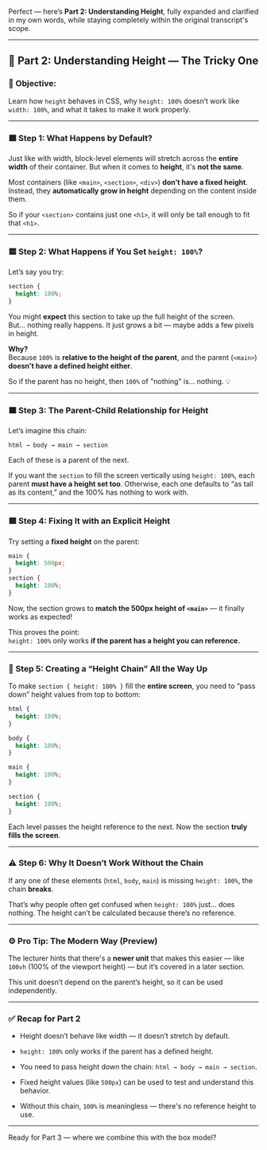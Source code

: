 Perfect — here’s **Part 2: Understanding Height**, fully expanded and clarified in my own words, while staying completely within the original transcript's scope.

---

## 🧱 Part 2: Understanding Height — The Tricky One

### 🎯 Objective:

Learn how `height` behaves in CSS, why `height: 100%` doesn’t work like `width: 100%`, and what it takes to make it work properly.

---

### 🟩 Step 1: What Happens by Default?

Just like with width, block-level elements will stretch across the **entire width** of their container. But when it comes to **height**, it's **not the same**.

Most containers (like `<main>`, `<section>`, `<div>`) **don’t have a fixed height**. Instead, they **automatically grow in height** depending on the content inside them.

So if your `<section>` contains just one `<h1>`, it will only be tall enough to fit that `<h1>`.

---

### 🟨 Step 2: What Happens if You Set `height: 100%`?

Let’s say you try:

```css
section {
  height: 100%;
}
```

You might **expect** this section to take up the full height of the screen.  
But... nothing really happens. It just grows a bit — maybe adds a few pixels in height.

**Why?**  
Because `100%` is **relative to the height of the parent**, and the parent (`<main>`) **doesn’t have a defined height either**.

So if the parent has no height, then `100%` of "nothing" is... nothing. 💡

---

### 🟧 Step 3: The Parent-Child Relationship for Height

Let’s imagine this chain:

```
html → body → main → section
```

Each of these is a parent of the next.

If you want the `section` to fill the screen vertically using `height: 100%`, each parent **must have a height set too**. Otherwise, each one defaults to “as tall as its content,” and the 100% has nothing to work with.

---

### 🟥 Step 4: Fixing It with an Explicit Height

Try setting a **fixed height** on the parent:

```css
main {
  height: 500px;
}
section {
  height: 100%;
}
```

Now, the section grows to **match the 500px height of `<main>`** — it finally works as expected!

This proves the point:  
`height: 100%` only works **if the parent has a height you can reference.**

---

### 🔗 Step 5: Creating a “Height Chain” All the Way Up

To make `section { height: 100% }` fill the **entire screen**, you need to “pass down” height values from top to bottom:

```css
html {
  height: 100%;
}

body {
  height: 100%;
}

main {
  height: 100%;
}

section {
  height: 100%;
}
```

Each level passes the height reference to the next. Now the section **truly fills the screen**.

---

### ⚠️ Step 6: Why It Doesn’t Work Without the Chain

If any one of these elements (`html`, `body`, `main`) is missing `height: 100%`, the chain **breaks**.

That’s why people often get confused when `height: 100%` just... does nothing. The height can’t be calculated because there’s no reference.

---

### ⚙️ Pro Tip: The Modern Way (Preview)

The lecturer hints that there's a **newer unit** that makes this easier — like `100vh` (100% of the viewport height) — but it’s covered in a later section.

This unit doesn’t depend on the parent’s height, so it can be used independently.

---

### ✅ Recap for Part 2

- Height doesn’t behave like width — it doesn’t stretch by default.
    
- `height: 100%` only works if the parent has a defined height.
    
- You need to pass height down the chain: `html → body → main → section`.
    
- Fixed height values (like `500px`) can be used to test and understand this behavior.
    
- Without this chain, `100%` is meaningless — there's no reference height to use.
    

---

Ready for Part 3 — where we combine this with the box model?